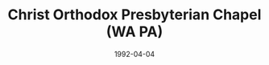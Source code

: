 ---
date: &id001 1992-04-04
end_date: null
location:
  address: null
  city: WA
  state: PA
minister:
- end: 1997-08-31
  name: R. Daniel Knox
  start: 1992-01-01
  type: Evangelist
ministers:
- R. Daniel Knox
name: Christ Orthodox Presbyterian Chapel
names:
- end: 1997-08-31
  name: Christ Orthodox Presbyterian Chapel
  start: 1992-04-04
origination_date: *id001
raw_data: 'PA

  WA

  Christ Orthodox Presbyterian Chapel (April 4, 1992-August 31, 1997)

  Evangelist: R. Daniel Knox, 1992-97

  '
received_from: null
states:
- PA
status:
  active: false
  end_date: 1997-08-31
  reason: null
  received_from: null
  withdrawal_to: null
title: Christ Orthodox Presbyterian Chapel (WA PA)
year_established:
- 1992

---